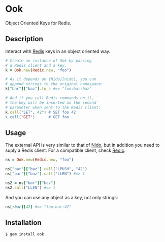 Ook
===

Object Oriented Keys for Redis.

Description
-----------

Interact with [Redis][redis] keys in an object oriented way.

```ruby
# Create an instance of Ook by passing
# a Redis client and a key.
k = Ook.new(Redic.new, "foo")

# As it depends on [Nido][nido], you can
# append strings to the original namespace:
k["bar"]["baz"].to_s #=> "foo:bar:baz"

# And if you call Redis commands on it,
# the key will be inserted as the second
# parameter when sent to the Redis client:
k.call("SET", 42") # SET foo 42
k.call("GET")      # GET foo
```

Usage
-----

The external API is very similar to that of [Nido][nido], but in
addition you need to suply a Redis client. For a compatible
client, check [Redic][redic].

```ruby
ns = Ook.new(Redic.new, "foo")

ns["bar"]["baz"].call("LPUSH", "42")
ns["bar"]["baz"].call("LLEN") #=> 1

ns2 = ns["bar"]["baz"]
ns2.call("LLEN") #=> 1
```

And you can use any object as a key, not only strings:

```ruby
ns[:bar][42] #=> "foo:bar:42"
```

[nido]: https://github.com/soveran/nido
[redic]: https://github.com/amakawa/redic
[redis]: http://redis.io

Installation
------------

```
$ gem install ook
```
